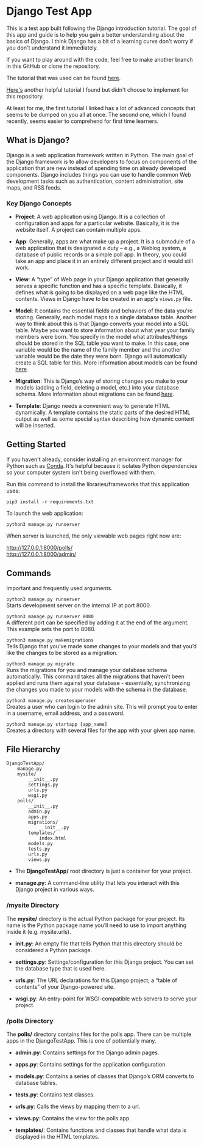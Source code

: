 # Django Test App
This is a test app built following the Django introduction tutorial. The goal of this app and guide is to help you gain a better understanding about the basics of Django. I think Django has a bit of a learning curve don't worry if you don't understand it immediately. 

If you want to play around with the code, feel free to make another branch in this GitHub or clone the repository.

The tutorial that was used can be found [here](https://docs.djangoproject.com/en/2.2/intro/).

[Here's](https://realpython.com/get-started-with-django-1/) another helpful tutorial I found but didn't choose to implement for this repository. 

At least for me, the first tutorial I linked has a lot of advanced concepts that seems to be dumped on you all at once. The second one, which I found recently, seems easier to comprehend for first time learners.

## What is Django?
Django is a web application framework written in Python. The main goal of the Django framework is to allow developers to focus on components of the application that are new instead of spending time on already developed components. Django includes things you can use to handle common Web development tasks such as authentication, content administration, site maps, and RSS feeds.

### Key Django Concepts
- **Project**: A web application using Django. It is a collection of configuration and apps for a particular website. Basically, it is the website itself. A project can contain multiple apps.

- **App**: Generally, apps are what make up a project. It is a submodule of a web application that is designated a duty – e.g., a Weblog system, a database of public records or a simple poll app. In theory, you could take an app and place it in an entirely different project and it would still work.

- **View**: A “type” of Web page in your Django application that generally serves a specific function and has a specific template. Basically, it defines what is going to be displayed on a web page like the HTML contents. Views in Django have to be created in an app's `views.py` file.

- **Model**: It contains the essential fields and behaviors of the data you're storing. Generally, each model maps to a single database table. Another way to think about this is that Django converts your model into a SQL table. Maybe you want to store information about what year your family members were born. You specify in the model what attributes/things should be stored in the SQL table you want to make. In this case, one variable would be the name of the family member and the another variable would be the date they were born. Django will automatically create a SQL table for this. More information about models can be found [here](https://docs.djangoproject.com/en/2.2/topics/db/models/).

- **Migration**: This is Django’s way of storing changes you make to your models (adding a field, deleting a model, etc.) into your database schema. More information about migrations can be found [here](https://docs.djangoproject.com/en/2.2/topics/migrations/).

- **Template**: Django needs a convenient way to generate HTML dynamically. A template contains the static parts of the desired HTML output as well as some special syntax describing how dynamic content will be inserted. 

## Getting Started
If you haven't already, consider installing an environment manager for Python such as [Conda](https://docs.conda.io/en/latest/). It's helpful because it isolates Python dependencies so your computer system isn't being overflowed with them.

Run this command to install the libraries/frameworks that this application uses:

`pip3 install -r requirements.txt`

To launch the web application:

`python3 manage.py runserver`

When server is launched, the only viewable web pages right now are:    

http://127.0.0.1:8000/polls/  
http://127.0.0.1:8000/admin/

## Commands
Important and frequently used arguments.

`python3 manage.py runserver`   
Starts development server on the internal IP at port 8000.

`python3 manage.py runserver 8080`   
A different port can be specified by adding it at the end of the argument. This example sets the port to 8080.

`python3 manage.py makemigrations`      
Tells Django that you’ve made some changes to your models and that you’d like the changes to be stored as a migration. 

`python3 manage.py migrate`     
Runs the migrations for you and manage your database schema automatically. This command takes all the migrations that haven’t been applied and runs them against your database - essentially, synchronizing the changes you made to your models with the schema in the database.

`python3 manage.py createsuperuser`     
Creates a user who can login to the admin site. This will prompt you to enter in a username, email address, and a password.

`python3 manage.py startapp [app_name]`     
Creates a directory with several files for the app with your given app name.

## File Hierarchy
```
DjangoTestApp/
    manage.py
    mysite/
        __init__.py
        settings.py
        urls.py
        wsgi.py
    polls/
        __init__.py
        admin.py
        apps.py
        migrations/
            __init__.py
        templates/
            index.html
        models.py
        tests.py
        urls.py
        views.py
```

- The **DjangoTestApp/** root directory is just a container for your project.

- **manage.py**: A command-line utility that lets you interact with this Django project in various ways.

### /mysite Directory
The **mysite/** directory is the actual Python package for your project. Its name is the Python package name you’ll need to use to import anything inside it (e.g. mysite.urls).

- **__init__.py**: An empty file that tells Python that this directory should be considered a Python package.

- **settings.py**: Settings/configuration for this Django project. You can set the database type that is used here.

- **urls.py**: The URL declarations for this Django project; a “table of contents” of your Django-powered site.

- **wsgi.py**: An entry-point for WSGI-compatible web servers to serve your project.

### /polls Directory
The **polls/** directory contains files for the polls app. There can be multiple apps in the DjangoTestApp. This is one of potientially many.

- **admin.py**: Contains settings for the Django admin pages.

- **apps.py**: Contains settings for the application configuration.

- **models.py**: Contains a series of classes that Django’s ORM converts to database tables.

- **tests.py**: Contains test classes.

- **urls.py**: Calls the views by mapping them to a url.

- **views.py**: Contains the view for the polls app. 

- **templates/**: Contains functions and classes that handle what data is displayed in the HTML templates.